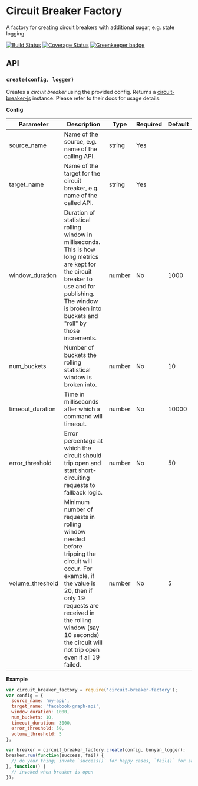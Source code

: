 # Circuit Breaker Factory

A factory for creating circuit breakers with additional sugar, e.g. state logging.

[![Build Status](https://travis-ci.org/Springworks/node-circuit-breaker-factory.png?branch=master)](https://travis-ci.org/Springworks/node-circuit-breaker-factory)
[![Coverage Status](https://coveralls.io/repos/Springworks/node-circuit-breaker-factory/badge.png?branch=master)](https://coveralls.io/r/Springworks/node-circuit-breaker-factory?branch=master)
[![Greenkeeper badge](https://badges.greenkeeper.io/Springworks/node-circuit-breaker-factory.svg)](https://greenkeeper.io/)


## API

### `create(config, logger)`

Creates a *circuit breaker* using the provided config. Returns a [circuit-breaker-js](https://github.com/yammer/circuit-breaker-js) instance. Please refer to their docs for usage details.

**Config**

| Parameter        | Description                                                                                                                                                                                                                                                     | Type   | Required | Default |
|------------------|-----------------------------------------------------------------------------------------------------------------------------------------------------------------------------------------------------------------------------------------------------------------|--------|----------|---------|
| source_name      | Name of the source, e.g. name of the calling API.                                                                                                                                                                                                               | string | Yes      |         |
| target_name      | Name of the target for the circuit breaker, e.g. name of the called API.                                                                                                                                                                                        | string | Yes      |         |
| window_duration  | Duration of statistical rolling window in milliseconds. This is how long metrics are kept for the circuit breaker to use and for publishing. The window is broken into buckets and "roll" by those increments.                                                  | number | No       | 1000    |    
| num_buckets      | Number of buckets the rolling statistical window is broken into.                                                                                                                                                                                                | number | No       | 10      |  
| timeout_duration | Time in milliseconds after which a command will timeout.                                                                                                                                                                                                        | number | No       | 10000   |
| error_threshold  | Error percentage at which the circuit should trip open and start short-circuiting requests to fallback logic.                                                                                                                                                   | number | No       | 50      |
| volume_threshold | Minimum number of requests in rolling window needed before tripping the circuit will occur. For example, if the value is 20, then if only 19 requests are received in the rolling window (say 10 seconds) the circuit will not trip open even if all 19 failed. | number | No       | 5       |

**Example**

```js
var circuit_breaker_factory = require('circuit-breaker-factory');
var config = {
  source_name: 'my-api',
  target_name: 'facebook-graph-api',
  window_duration: 1000,
  num_buckets: 10,
  timeout_duration: 3000,
  error_threshold: 50,
  volume_threshold: 5
};

var breaker = circuit_breaker_factory.create(config, bunyan_logger);
breaker.run(function(success, fail) {
  // do your thing; invoke `success()` for happy cases, `fail()` for sad cases
}, function() {
  // invoked when breaker is open
});

```
